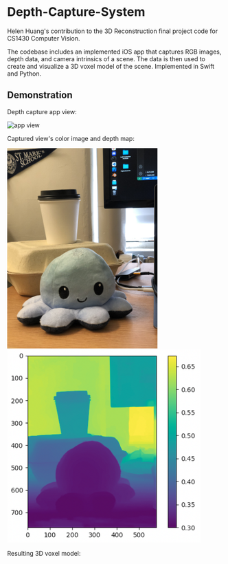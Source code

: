# Depth-Capture-System

Helen Huang's contribution to the 3D Reconstruction final project code for CS1430 Computer Vision.

The codebase includes an implemented iOS app that captures RGB images, depth data, and camera intrinsics of a scene. The data is then used to create and visualize a 3D voxel model of the scene. Implemented in Swift and Python. 

## Demonstration
Depth capture app view:

<img src="imgs/iOS_app_view.PNG" alt="app view" height="600"/>

Captured view's color image and depth map:

<img src="imgs/Squishy_Color.JPG" alt="depth map" width="350">
<img src="imgs/Squishy_Depth.png" alt="depth map" width="450">

Resulting 3D voxel model:

